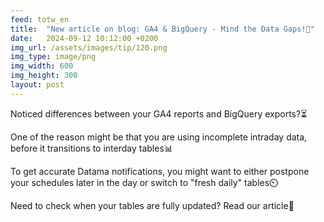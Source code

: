 ```yaml
---
feed: totw_en
title:  "New article on blog: GA4 & BigQuery - Mind the Data Gaps!🚦"
date:   2024-09-12 10:12:00 +0200
img_url: /assets/images/tip/120.png
img_type: image/png
img_width: 600
img_height: 300
layout: post
---
```


Noticed differences between your GA4 reports and BigQuery exports?⏳  


One of the reason might be that you are using incomplete intraday data, before it transitions to interday tables📊  


To get accurate Datama notifications, you might want to either postpone your schedules later in the day or switch to "fresh daily" tables⏲️  


Need to check when your tables are fully updated?
Read our article📖
